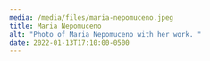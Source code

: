 ```yaml
---
media: /media/files/maria-nepomuceno.jpeg
title: Maria Nepomuceno
alt: "Photo of Maria Nepomuceno with her work. "
date: 2022-01-13T17:10:00-0500
---
```

